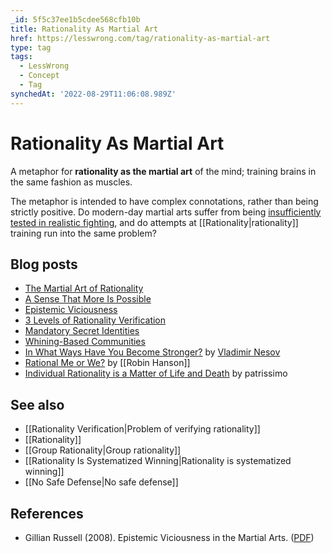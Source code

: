```yaml
---
_id: 5f5c37ee1b5cdee568cfb10b
title: Rationality As Martial Art
href: https://lesswrong.com/tag/rationality-as-martial-art
type: tag
tags:
  - LessWrong
  - Concept
  - Tag
synchedAt: '2022-08-29T11:06:08.989Z'
---
```

# Rationality As Martial Art

A metaphor for **rationality as the martial art** of the mind; training brains in the same fashion as muscles.

The metaphor is intended to have complex connotations, rather than being strictly positive. Do modern-day martial arts suffer from being [insufficiently tested in realistic fighting](http://lesswrong.com/lw/2i/epistemic_viciousness/), and do attempts at [[Rationality|rationality]] training run into the same problem?

Blog posts
----------

*   [The Martial Art of Rationality](http://lesswrong.com/lw/gn/the_martial_art_of_rationality/)
*   [A Sense That More Is Possible](http://lesswrong.com/lw/2c/a_sense_that_more_is_possible/)
*   [Epistemic Viciousness](http://lesswrong.com/lw/2i/epistemic_viciousness/)
*   [3 Levels of Rationality Verification](http://lesswrong.com/lw/2s/3_levels_of_rationality_verification/)
*   [Mandatory Secret Identities](http://lesswrong.com/lw/9c/mandatory_secret_identities/)
*   [Whining-Based Communities](http://lesswrong.com/lw/8t/whiningbased_communities/)
*   [In What Ways Have You Become Stronger?](http://lesswrong.com/lw/2x/in_what_ways_have_you_become_stronger/) by [Vladimir Nesov](https://wiki.lesswrong.com/wiki/Vladimir_Nesov)
*   [Rational Me or We?](http://lesswrong.com/lw/36/rational_me_or_we/) by [[Robin Hanson]]
*   [Individual Rationality is a Matter of Life and Death](http://lesswrong.com/lw/41/individual_rationality_is_a_matter_of_life_and/) by patrissimo

See also
--------

*   [[Rationality Verification|Problem of verifying rationality]]
*   [[Rationality]]
*   [[Group Rationality|Group rationality]]
*   [[Rationality Is Systematized Winning|Rationality is systematized winning]]
*   [[No Safe Defense|No safe defense]]

References
----------

*   Gillian Russell (2008). Epistemic Viciousness in the Martial Arts. ([PDF](http://www.artsci.wustl.edu/~grussell/epistemicviciousness.pdf))